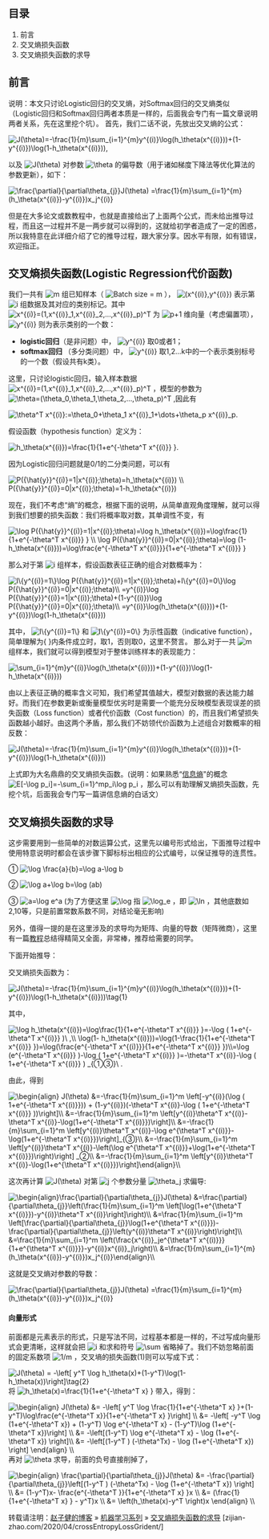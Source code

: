 ## 目录


  1. 前言
  2. 交叉熵损失函数
  3. 交叉熵损失函数的求导

## 前言
说明：本文只讨论Logistic回归的交叉熵，对Softmax回归的交叉熵类似（Logistic回归和Softmax回归两者本质是一样的，后面我会专门有一篇文章说明两者关系，先在这里挖个坑）。
首先，我们二话不说，先放出交叉熵的公式：

<img src="https://www.zhihu.com/equation?tex=J(\theta)=-\frac{1}{m}\sum_{i=1}^{m}y^{(i)}\log(h_\theta(x^{(i)}))+(1-y^{(i)})\log(1-h_\theta(x^{(i)})),
" alt="J(\theta)=-\frac{1}{m}\sum_{i=1}^{m}y^{(i)}\log(h_\theta(x^{(i)}))+(1-y^{(i)})\log(1-h_\theta(x^{(i)})),
" class="ee_img tr_noresize" eeimg="1">

以及 <img src="https://www.zhihu.com/equation?tex=J(\theta)" alt="J(\theta)" class="ee_img tr_noresize" eeimg="1"> 对参数 <img src="https://www.zhihu.com/equation?tex=\theta" alt="\theta" class="ee_img tr_noresize" eeimg="1"> 的偏导数（用于诸如梯度下降法等优化算法的参数更新），如下：


<img src="https://www.zhihu.com/equation?tex=\frac{\partial}{\partial\theta_{j}}J(\theta) =\frac{1}{m}\sum_{i=1}^{m}(h_\theta(x^{(i)})-y^{(i)})x_j^{(i)}
" alt="\frac{\partial}{\partial\theta_{j}}J(\theta) =\frac{1}{m}\sum_{i=1}^{m}(h_\theta(x^{(i)})-y^{(i)})x_j^{(i)}
" class="ee_img tr_noresize" eeimg="1">

但是在大多论文或数教程中，也就是直接给出了上面两个公式，而未给出推导过程，而且这一过程并不是一两步就可以得到的，这就给初学者造成了一定的困惑，所以我特意在此详细介绍了它的推导过程，跟大家分享。因水平有限，如有错误，欢迎指正。

## 交叉熵损失函数(Logistic Regression代价函数)
我们一共有 <img src="https://www.zhihu.com/equation?tex=m" alt="m" class="ee_img tr_noresize" eeimg="1"> 组已知样本（ <img src="https://www.zhihu.com/equation?tex=Batch size = m" alt="Batch size = m" class="ee_img tr_noresize" eeimg="1"> ）， <img src="https://www.zhihu.com/equation?tex=(x^{(i)},y^{(i)})" alt="(x^{(i)},y^{(i)})" class="ee_img tr_noresize" eeimg="1"> 表示第  <img src="https://www.zhihu.com/equation?tex=i" alt="i" class="ee_img tr_noresize" eeimg="1">  组数据及其对应的类别标记。其中 <img src="https://www.zhihu.com/equation?tex=x^{(i)}=(1,x^{(i)}_1,x^{(i)}_2,...,x^{(i)}_p)^T" alt="x^{(i)}=(1,x^{(i)}_1,x^{(i)}_2,...,x^{(i)}_p)^T" class="ee_img tr_noresize" eeimg="1"> 为 <img src="https://www.zhihu.com/equation?tex=p+1" alt="p+1" class="ee_img tr_noresize" eeimg="1"> 维向量（考虑偏置项）， <img src="https://www.zhihu.com/equation?tex=y^{(i)}" alt="y^{(i)}" class="ee_img tr_noresize" eeimg="1"> 则为表示类别的一个数：

- **logistic回归**（是非问题）中， <img src="https://www.zhihu.com/equation?tex=y^{(i)}" alt="y^{(i)}" class="ee_img tr_noresize" eeimg="1"> 取0或者1；
- **softmax回归** （多分类问题）中， <img src="https://www.zhihu.com/equation?tex=y^{(i)}" alt="y^{(i)}" class="ee_img tr_noresize" eeimg="1"> 取1,2...k中的一个表示类别标号的一个数（假设共有k类）。

这里，只讨论logistic回归，输入样本数据 <img src="https://www.zhihu.com/equation?tex=x^{(i)}=(1,x^{(i)}_1,x^{(i)}_2,...,x^{(i)}_p)^T" alt="x^{(i)}=(1,x^{(i)}_1,x^{(i)}_2,...,x^{(i)}_p)^T" class="ee_img tr_noresize" eeimg="1"> ，模型的参数为 <img src="https://www.zhihu.com/equation?tex=\theta=(\theta_0,\theta_1,\theta_2,...,\theta_p)^T" alt="\theta=(\theta_0,\theta_1,\theta_2,...,\theta_p)^T" class="ee_img tr_noresize" eeimg="1"> ,因此有


<img src="https://www.zhihu.com/equation?tex=\theta^T x^{(i)}:=\theta_0+\theta_1 x^{(i)}_1+\dots+\theta_p x^{(i)}_p.
" alt="\theta^T x^{(i)}:=\theta_0+\theta_1 x^{(i)}_1+\dots+\theta_p x^{(i)}_p.
" class="ee_img tr_noresize" eeimg="1">

假设函数（hypothesis function）定义为：


<img src="https://www.zhihu.com/equation?tex=h_\theta(x^{(i)})=\frac{1}{1+e^{-\theta^T x^{(i)}} }.
" alt="h_\theta(x^{(i)})=\frac{1}{1+e^{-\theta^T x^{(i)}} }.
" class="ee_img tr_noresize" eeimg="1">

因为Logistic回归问题就是0/1的二分类问题，可以有


<img src="https://www.zhihu.com/equation?tex=P({\hat{y}}^{(i)}=1|x^{(i)};\theta)=h_\theta(x^{(i)}) \\
P({\hat{y}}^{(i)}=0|x^{(i)};\theta)=1-h_\theta(x^{(i)})
" alt="P({\hat{y}}^{(i)}=1|x^{(i)};\theta)=h_\theta(x^{(i)}) \\
P({\hat{y}}^{(i)}=0|x^{(i)};\theta)=1-h_\theta(x^{(i)})
" class="ee_img tr_noresize" eeimg="1">

现在，我们不考虑“熵”的概念，根据下面的说明，从简单直观角度理解，就可以得到我们想要的损失函数：我们将概率取对数，其单调性不变，有


<img src="https://www.zhihu.com/equation?tex=\log P({\hat{y}}^{(i)}=1|x^{(i)};\theta)=\log h_\theta(x^{(i)})=\log\frac{1}{1+e^{-\theta^T x^{(i)}} } \\
\log P({\hat{y}}^{(i)}=0|x^{(i)};\theta)=\log (1-h_\theta(x^{(i)}))=\log\frac{e^{-\theta^T x^{(i)}}}{1+e^{-\theta^T x^{(i)}} }
" alt="\log P({\hat{y}}^{(i)}=1|x^{(i)};\theta)=\log h_\theta(x^{(i)})=\log\frac{1}{1+e^{-\theta^T x^{(i)}} } \\
\log P({\hat{y}}^{(i)}=0|x^{(i)};\theta)=\log (1-h_\theta(x^{(i)}))=\log\frac{e^{-\theta^T x^{(i)}}}{1+e^{-\theta^T x^{(i)}} }
" class="ee_img tr_noresize" eeimg="1">

那么对于第 <img src="https://www.zhihu.com/equation?tex=i" alt="i" class="ee_img tr_noresize" eeimg="1"> 组样本，假设函数表征正确的组合对数概率为：


<img src="https://www.zhihu.com/equation?tex=I\{y^{(i)}=1\}\log P({\hat{y}}^{(i)}=1|x^{(i)};\theta)+I\{y^{(i)}=0\}\log P({\hat{y}}^{(i)}=0|x^{(i)};\theta)\\
=y^{(i)}\log P({\hat{y}}^{(i)}=1|x^{(i)};\theta)+(1-y^{(i)})\log P({\hat{y}}^{(i)}=0|x^{(i)};\theta)\\
=y^{(i)}\log(h_\theta(x^{(i)}))+(1-y^{(i)})\log(1-h_\theta(x^{(i)}))
" alt="I\{y^{(i)}=1\}\log P({\hat{y}}^{(i)}=1|x^{(i)};\theta)+I\{y^{(i)}=0\}\log P({\hat{y}}^{(i)}=0|x^{(i)};\theta)\\
=y^{(i)}\log P({\hat{y}}^{(i)}=1|x^{(i)};\theta)+(1-y^{(i)})\log P({\hat{y}}^{(i)}=0|x^{(i)};\theta)\\
=y^{(i)}\log(h_\theta(x^{(i)}))+(1-y^{(i)})\log(1-h_\theta(x^{(i)}))
" class="ee_img tr_noresize" eeimg="1">

其中， <img src="https://www.zhihu.com/equation?tex=I\{y^{(i)}=1\}" alt="I\{y^{(i)}=1\}" class="ee_img tr_noresize" eeimg="1"> 和 <img src="https://www.zhihu.com/equation?tex=I\{y^{(i)}=0\}" alt="I\{y^{(i)}=0\}" class="ee_img tr_noresize" eeimg="1"> 为示性函数（indicative function），简单理解为{ }内条件成立时，取1，否则取0，这里不赘言。
那么对于一共 <img src="https://www.zhihu.com/equation?tex=m" alt="m" class="ee_img tr_noresize" eeimg="1"> 组样本，我们就可以得到模型对于整体训练样本的表现能力：


<img src="https://www.zhihu.com/equation?tex=\sum_{i=1}^{m}y^{(i)}\log(h_\theta(x^{(i)}))+(1-y^{(i)})\log(1-h_\theta(x^{(i)}))
" alt="\sum_{i=1}^{m}y^{(i)}\log(h_\theta(x^{(i)}))+(1-y^{(i)})\log(1-h_\theta(x^{(i)}))
" class="ee_img tr_noresize" eeimg="1">

由以上表征正确的概率含义可知，我们希望其值越大，模型对数据的表达能力越好。而我们在参数更新或衡量模型优劣时是需要一个能充分反映模型表现误差的损失函数（Loss function）或者代价函数（Cost function）的，而且我们希望损失函数越小越好。由这两个矛盾，那么我们不妨领代价函数为上述组合对数概率的相反数：


<img src="https://www.zhihu.com/equation?tex=J(\theta)=-\frac{1}{m}\sum_{i=1}^{m}y^{(i)}\log(h_\theta(x^{(i)}))+(1-y^{(i)})\log(1-h_\theta(x^{(i)}))
" alt="J(\theta)=-\frac{1}{m}\sum_{i=1}^{m}y^{(i)}\log(h_\theta(x^{(i)}))+(1-y^{(i)})\log(1-h_\theta(x^{(i)}))
" class="ee_img tr_noresize" eeimg="1">

上式即为大名鼎鼎的交叉熵损失函数。(说明：如果熟悉“[信息熵](http://baike.baidu.com/link?url=1EWQyRQiLUpu50as-PrfzIv-7e_ZP9jk4stpTbK_AKAfz05mKQaH9EQWz_trCW8pJcLXqTklUXLBvHKj2Q0J1K)"的概念 <img src="https://www.zhihu.com/equation?tex=E[-\log p_i]=-\sum_{i=1}^mp_i\log p_i" alt="E[-\log p_i]=-\sum_{i=1}^mp_i\log p_i" class="ee_img tr_noresize" eeimg="1"> ，那么可以有助理解叉熵损失函数，先挖个坑，后面我会专门写一篇讲信息熵的白话文）

## 交叉熵损失函数的求导
这步需要用到一些简单的对数运算公式，这里先以编号形式给出，下面推导过程中使用特意说明时都会在该步骤下脚标标出相应的公式编号，以保证推导的连贯性。

①  <img src="https://www.zhihu.com/equation?tex=\log \frac{a}{b}=\log a-\log b" alt="\log \frac{a}{b}=\log a-\log b" class="ee_img tr_noresize" eeimg="1"> 

②  <img src="https://www.zhihu.com/equation?tex=\log a+\log b=\log (ab)" alt="\log a+\log b=\log (ab)" class="ee_img tr_noresize" eeimg="1"> 

③  <img src="https://www.zhihu.com/equation?tex=a=\log e^a" alt="a=\log e^a" class="ee_img tr_noresize" eeimg="1">    (为了方便这里 <img src="https://www.zhihu.com/equation?tex=\log" alt="\log" class="ee_img tr_noresize" eeimg="1"> 指 <img src="https://www.zhihu.com/equation?tex=\log_e" alt="\log_e" class="ee_img tr_noresize" eeimg="1"> ，即 <img src="https://www.zhihu.com/equation?tex=\ln" alt="\ln" class="ee_img tr_noresize" eeimg="1"> ，其他底数如2,10等，只是前置常数系数不同，对结论毫无影响)

另外，值得一提的是在这里涉及的求导均为矩阵、向量的导数（矩阵微商），这里有一篇[教程](http://download.csdn.net/detail/jasonzzj/9585291)总结得精简又全面，非常棒，推荐给需要的同学。

下面开始推导：

交叉熵损失函数为：


<img src="https://www.zhihu.com/equation?tex=J(\theta)=-\frac{1}{m}\sum_{i=1}^{m}y^{(i)}\log(h_\theta(x^{(i)}))+(1-y^{(i)})\log(1-h_\theta(x^{(i)}))\tag{1}
" alt="J(\theta)=-\frac{1}{m}\sum_{i=1}^{m}y^{(i)}\log(h_\theta(x^{(i)}))+(1-y^{(i)})\log(1-h_\theta(x^{(i)}))\tag{1}
" class="ee_img tr_noresize" eeimg="1">

其中，


<img src="https://www.zhihu.com/equation?tex=\log h_\theta(x^{(i)})=\log\frac{1}{1+e^{-\theta^T x^{(i)}} }=-\log ( 1+e^{-\theta^T x^{(i)}} )\ ,\\ \log(1- h_\theta(x^{(i)}))=\log(1-\frac{1}{1+e^{-\theta^T x^{(i)}} })=\log(\frac{e^{-\theta^T x^{(i)}}}{1+e^{-\theta^T x^{(i)}} })\\=\log (e^{-\theta^T x^{(i)}} )-\log ( 1+e^{-\theta^T x^{(i)}} )=-\theta^T x^{(i)}-\log ( 1+e^{-\theta^T x^{(i)}} ) _{①③}\ .
" alt="\log h_\theta(x^{(i)})=\log\frac{1}{1+e^{-\theta^T x^{(i)}} }=-\log ( 1+e^{-\theta^T x^{(i)}} )\ ,\\ \log(1- h_\theta(x^{(i)}))=\log(1-\frac{1}{1+e^{-\theta^T x^{(i)}} })=\log(\frac{e^{-\theta^T x^{(i)}}}{1+e^{-\theta^T x^{(i)}} })\\=\log (e^{-\theta^T x^{(i)}} )-\log ( 1+e^{-\theta^T x^{(i)}} )=-\theta^T x^{(i)}-\log ( 1+e^{-\theta^T x^{(i)}} ) _{①③}\ .
" class="ee_img tr_noresize" eeimg="1">

由此，得到


<img src="https://www.zhihu.com/equation?tex=\begin{align} J(\theta) &=-\frac{1}{m}\sum_{i=1}^m \left[-y^{(i)}(\log ( 1+e^{-\theta^T x^{(i)}})) + (1-y^{(i)})(-\theta^T x^{(i)}-\log ( 1+e^{-\theta^T x^{(i)}} ))\right]\\
&=-\frac{1}{m}\sum_{i=1}^m \left[y^{(i)}\theta^T x^{(i)}-\theta^T x^{(i)}-\log(1+e^{-\theta^T x^{(i)}})\right]\\
&=-\frac{1}{m}\sum_{i=1}^m \left[y^{(i)}\theta^T x^{(i)}-\log e^{\theta^T x^{(i)}}-\log(1+e^{-\theta^T x^{(i)}})\right]_{③}\\
&=-\frac{1}{m}\sum_{i=1}^m \left[y^{(i)}\theta^T x^{(i)}-\left(\log e^{\theta^T x^{(i)}}+\log(1+e^{-\theta^T x^{(i)}})\right)\right] _②\\
&=-\frac{1}{m}\sum_{i=1}^m \left[y^{(i)}\theta^T x^{(i)}-\log(1+e^{\theta^T x^{(i)}})\right]\end{align}\\
" alt="\begin{align} J(\theta) &=-\frac{1}{m}\sum_{i=1}^m \left[-y^{(i)}(\log ( 1+e^{-\theta^T x^{(i)}})) + (1-y^{(i)})(-\theta^T x^{(i)}-\log ( 1+e^{-\theta^T x^{(i)}} ))\right]\\
&=-\frac{1}{m}\sum_{i=1}^m \left[y^{(i)}\theta^T x^{(i)}-\theta^T x^{(i)}-\log(1+e^{-\theta^T x^{(i)}})\right]\\
&=-\frac{1}{m}\sum_{i=1}^m \left[y^{(i)}\theta^T x^{(i)}-\log e^{\theta^T x^{(i)}}-\log(1+e^{-\theta^T x^{(i)}})\right]_{③}\\
&=-\frac{1}{m}\sum_{i=1}^m \left[y^{(i)}\theta^T x^{(i)}-\left(\log e^{\theta^T x^{(i)}}+\log(1+e^{-\theta^T x^{(i)}})\right)\right] _②\\
&=-\frac{1}{m}\sum_{i=1}^m \left[y^{(i)}\theta^T x^{(i)}-\log(1+e^{\theta^T x^{(i)}})\right]\end{align}\\
" class="ee_img tr_noresize" eeimg="1">

这次再计算 <img src="https://www.zhihu.com/equation?tex=J(\theta)" alt="J(\theta)" class="ee_img tr_noresize" eeimg="1"> 对第 <img src="https://www.zhihu.com/equation?tex=j" alt="j" class="ee_img tr_noresize" eeimg="1"> 个参数分量 <img src="https://www.zhihu.com/equation?tex=\theta_j" alt="\theta_j" class="ee_img tr_noresize" eeimg="1"> 求偏导:


<img src="https://www.zhihu.com/equation?tex=\begin{align}\frac{\partial}{\partial\theta_{j}}J(\theta) &=\frac{\partial}{\partial\theta_{j}}\left(\frac{1}{m}\sum_{i=1}^m \left[\log(1+e^{\theta^T x^{(i)}})-y^{(i)}\theta^T x^{(i)}\right]\right)\\
&=\frac{1}{m}\sum_{i=1}^m \left[\frac{\partial}{\partial\theta_{j}}\log(1+e^{\theta^T x^{(i)}})-\frac{\partial}{\partial\theta_{j}}\left(y^{(i)}\theta^T x^{(i)}\right)\right]\\
&=\frac{1}{m}\sum_{i=1}^m \left(\frac{x^{(i)}_je^{\theta^T x^{(i)}}}{1+e^{\theta^T x^{(i)}}}-y^{(i)}x^{(i)}_j\right)\\
&=\frac{1}{m}\sum_{i=1}^{m}(h_\theta(x^{(i)})-y^{(i)})x_j^{(i)}\end{align}\\
" alt="\begin{align}\frac{\partial}{\partial\theta_{j}}J(\theta) &=\frac{\partial}{\partial\theta_{j}}\left(\frac{1}{m}\sum_{i=1}^m \left[\log(1+e^{\theta^T x^{(i)}})-y^{(i)}\theta^T x^{(i)}\right]\right)\\
&=\frac{1}{m}\sum_{i=1}^m \left[\frac{\partial}{\partial\theta_{j}}\log(1+e^{\theta^T x^{(i)}})-\frac{\partial}{\partial\theta_{j}}\left(y^{(i)}\theta^T x^{(i)}\right)\right]\\
&=\frac{1}{m}\sum_{i=1}^m \left(\frac{x^{(i)}_je^{\theta^T x^{(i)}}}{1+e^{\theta^T x^{(i)}}}-y^{(i)}x^{(i)}_j\right)\\
&=\frac{1}{m}\sum_{i=1}^{m}(h_\theta(x^{(i)})-y^{(i)})x_j^{(i)}\end{align}\\
" class="ee_img tr_noresize" eeimg="1">

这就是交叉熵对参数的导数：


<img src="https://www.zhihu.com/equation?tex=\frac{\partial}{\partial\theta_{j}}J(\theta) =\frac{1}{m}\sum_{i=1}^{m}(h_\theta(x^{(i)})-y^{(i)})x_j^{(i)}
" alt="\frac{\partial}{\partial\theta_{j}}J(\theta) =\frac{1}{m}\sum_{i=1}^{m}(h_\theta(x^{(i)})-y^{(i)})x_j^{(i)}
" class="ee_img tr_noresize" eeimg="1">

#### 向量形式

前面都是元素表示的形式，只是写法不同，过程基本都是一样的，不过写成向量形式会更清晰，这样就会把 <img src="https://www.zhihu.com/equation?tex=i" alt="i" class="ee_img tr_noresize" eeimg="1">  和求和符号 <img src="https://www.zhihu.com/equation?tex=\sum" alt="\sum" class="ee_img tr_noresize" eeimg="1"> 省略掉了。我们不妨忽略前面的固定系数项 <img src="https://www.zhihu.com/equation?tex=1/m" alt="1/m" class="ee_img tr_noresize" eeimg="1"> ，交叉墒的损失函数(1)则可以写成下式：

<img src="https://www.zhihu.com/equation?tex=J(\theta) = -\left[ y^T \log h_\theta(x)+(1-y^T)\log(1-h_\theta(x))\right]\tag{2}
" alt="J(\theta) = -\left[ y^T \log h_\theta(x)+(1-y^T)\log(1-h_\theta(x))\right]\tag{2}
" class="ee_img tr_noresize" eeimg="1">
将 <img src="https://www.zhihu.com/equation?tex=h_\theta(x)=\frac{1}{1+e^{-\theta^T x} }" alt="h_\theta(x)=\frac{1}{1+e^{-\theta^T x} }" class="ee_img tr_noresize" eeimg="1"> 带入，得到：

<img src="https://www.zhihu.com/equation?tex=\begin{align} J(\theta) &= -\left[ y^T \log \frac{1}{1+e^{-\theta^T x} }+(1-y^T)\log\frac{e^{-\theta^T x}}{1+e^{-\theta^T x} }\right] \\
&= -\left[ -y^T \log (1+e^{-\theta^T x}) + (1-y^T) \log e^{-\theta^T x} - (1-y^T)\log (1+e^{-\theta^T x})\right] \\
&= -\left[(1-y^T) \log e^{-\theta^T x} - \log (1+e^{-\theta^T x}) \right]\\
&= -\left[(1-y^T ) (-\theta^Tx) - \log (1+e^{-\theta^T x}) \right] \end{align} \\
" alt="\begin{align} J(\theta) &= -\left[ y^T \log \frac{1}{1+e^{-\theta^T x} }+(1-y^T)\log\frac{e^{-\theta^T x}}{1+e^{-\theta^T x} }\right] \\
&= -\left[ -y^T \log (1+e^{-\theta^T x}) + (1-y^T) \log e^{-\theta^T x} - (1-y^T)\log (1+e^{-\theta^T x})\right] \\
&= -\left[(1-y^T) \log e^{-\theta^T x} - \log (1+e^{-\theta^T x}) \right]\\
&= -\left[(1-y^T ) (-\theta^Tx) - \log (1+e^{-\theta^T x}) \right] \end{align} \\
" class="ee_img tr_noresize" eeimg="1">
再对 <img src="https://www.zhihu.com/equation?tex=\theta" alt="\theta" class="ee_img tr_noresize" eeimg="1"> 求导，前面的负号直接削掉了，

<img src="https://www.zhihu.com/equation?tex=\begin{align} \frac{\partial}{\partial\theta_{j}}J(\theta) &= -\frac{\partial}{\partial\theta_{j}}\left[(1-y^T ) (-\theta^Tx) - \log (1+e^{-\theta^T x}) \right] \\
&= (1-y^T)x- \frac{e^{-\theta^T }}{1+e^{-\theta^T x} }x \\
&= (\frac{1}{1+e^{-\theta^T x} } - y^T)x \\
&= \left(h_\theta(x)-y^T \right)x \end{align} \\
" alt="\begin{align} \frac{\partial}{\partial\theta_{j}}J(\theta) &= -\frac{\partial}{\partial\theta_{j}}\left[(1-y^T ) (-\theta^Tx) - \log (1+e^{-\theta^T x}) \right] \\
&= (1-y^T)x- \frac{e^{-\theta^T }}{1+e^{-\theta^T x} }x \\
&= (\frac{1}{1+e^{-\theta^T x} } - y^T)x \\
&= \left(h_\theta(x)-y^T \right)x \end{align} \\
" class="ee_img tr_noresize" eeimg="1">


转载请注明：[赵子健的博客](zijian-zhao.com) » [机器学习系列](https://zijian-zhao.com/tags/#机器学习-ref) » [交叉熵损失函数的求导](zijian-zhao.com/2020/04/crossEntropyLossGrident/) [zijian-zhao.com/2020/04/crossEntropyLossGrident/]

